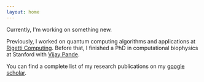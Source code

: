 ```yaml
---
layout: home
---
```


Currently, I'm working on something new.

Previously, I worked on quantum computing algorithms and applications at [Rigetti Computing](https://www.rigetti.com/). Before that, I finished a PhD in computational biophysics at Stanford with [Vijay Pande](https://www.pandelab.org). 

You can find a complete list of my research publications on my [google scholar](https://scholar.google.com/citations?user=5puhOkwAAAAJ&hl=en).

